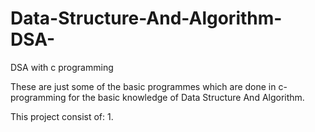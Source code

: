 # Data-Structure-And-Algorithm-DSA-
DSA with c programming

These are just some of the basic programmes which are done in c-programming for the basic knowledge of Data Structure And Algorithm.


This project consist of:
1. 
